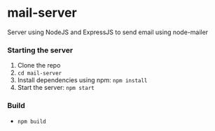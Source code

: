 # mail-server

Server using NodeJS and ExpressJS to send email using node-mailer

### Starting the server

1. Clone the repo
2. `cd mail-server`
3. Install dependencies using npm: `npm install`
4. Start the server: `npm start`

### Build

- `npm build`
